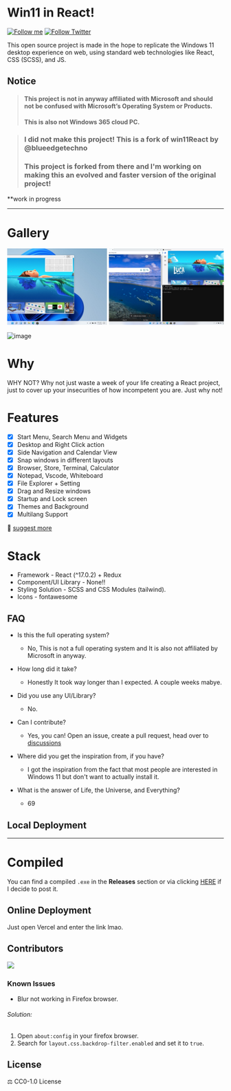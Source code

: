 # Win11 in React!

[![Follow me](https://img.shields.io/github/followers/ImKTKota?label=follow%20me&style=social)](https://github.com/ImKTKota)
[![Follow Twitter](https://img.shields.io/twitter/follow/ImKTKota?label=Follow%20me&style=social)](https://twitter.com/ImKTKota)





This open source project is made in the hope to replicate the Windows 11 desktop experience on web, using standard web technologies like React, CSS (SCSS), and JS.

## Notice
>#### This project is **not in anyway affiliated with Microsoft** and **should not be confused with Microsoft’s Operating System** or Products.
>#### This is also not Windows 365 cloud PC.

>### I did not make this project! This is a fork of win11React by @blueedgetechno
>### This project is forked from there and I'm working on making this an evolved and faster version of the original project!


**work in progress 

------------




# Gallery



![pic1](./public/img/gallery2.jpg)

![image](https://user-images.githubusercontent.com/89068816/154832942-b3e435dd-5fe4-4bc1-a9be-34262698625d.png)

# Why

WHY NOT? Why not just waste a week of your life creating a React project, just to cover up your insecurities of how incompetent you are. Just why not!

# Features
- [x] Start Menu, Search Menu and Widgets
- [x] Desktop and Right Click action
- [x] Side Navigation and Calendar View
- [x] Snap windows in different layouts
- [x] Browser, Store, Terminal, Calculator
- [x] Notepad, Vscode, Whiteboard
- [x] File Explorer + Setting
- [x] Drag and Resize windows
- [x] Startup and Lock screen
- [x] Themes and Background
- [x] Multilang Support

📑 [suggest more](https://github.com/ImKTKota/Windows11React/issues/new/choose)

# Stack

- Framework - React (^17.0.2) + Redux
- Component/UI Library - None!!
- Styling Solution - SCSS and CSS Modules (tailwind).
- Icons - fontawesome

## FAQ

- Is this the full operating system?
  - No, This is not a full operating system and It is also not affiliated by Microsoft in anyway.

- How long did it take? 
  - Honestly It took way longer than I expected. A couple weeks mabye.


- Did you use any UI/Library?
  - No.


- Can I contribute?
  - Yes, you can! Open an issue, create a pull request, head over to [discussions](https://github.com/ImKTKota/Windows11React/discussions) 


- Where did you get the inspiration from, if you have?
  - I got the inspiration from the fact that most people are interested in Windows 11 but don't want to actually install it.


- What is the answer of Life, the Universe, and Everything?
  - 69

  
## Local Deployment






--------------------------------------------------------------------------------------------------------

# Compiled

You can find a compiled `.exe` in the **Releases** section or via clicking [HERE](https://github.com/ImKTKota/Windows11React/releases) if I decide to post it.




## Online Deployment

Just open Vercel and enter the link lmao.


## Contributors
<a href="https://github.com/ImKTKota/Windows11React/graphs/contributors">
  <img src="https://contrib.rocks/image?repo=ImKTKota/Windows11React" />
</a>

### Known Issues

- Blur not working in Firefox browser.

###### Solution:

1. Open `about:config` in your firefox browser.
2. Search for `layout.css.backdrop-filter.enabled` and set it to `true`.

## License

⚖️ CC0-1.0 License
